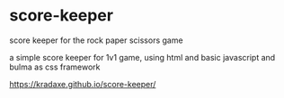 # score-keeper
score keeper for the rock paper scissors game

a simple score keeper for 1v1 game, using html and basic javascript and bulma as css framework

https://kradaxe.github.io/score-keeper/


